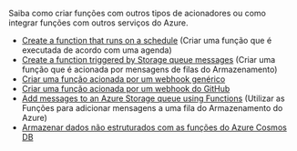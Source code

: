 Saiba como criar funções com outros tipos de acionadores ou como integrar funções com outros serviços do Azure.


+ [Create a function that runs on a schedule](../articles/azure-functions/functions-create-scheduled-function.md) (Criar uma função que é executada de acordo com uma agenda) 
+ [Create a function triggered by Storage queue messages](../articles/azure-functions/functions-create-storage-queue-triggered-function.md) (Criar uma função que é acionada por mensagens de filas do Armazenamento) 
+ [Criar uma função acionada por um webhook genérico](../articles/azure-functions/functions-create-generic-webhook-triggered-function.md)
+ [Criar uma função acionada por um webhook do GitHub](../articles/azure-functions/functions-create-github-webhook-triggered-function.md) 
+ [Add messages to an Azure Storage queue using Functions](../articles/azure-functions/functions-integrate-storage-queue-output-binding.md) (Utilizar as Funções para adicionar mensagens a uma fila do Armazenamento do Azure) 
+ [Armazenar dados não estruturados com as funções do Azure Cosmos DB](../articles/azure-functions/functions-integrate-store-unstructured-data-cosmosdb.md)
